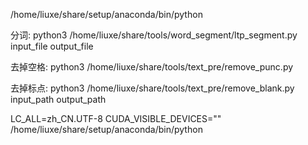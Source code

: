  /home/liuxe/share/setup/anaconda/bin/python
 
分词:
python3 /home/liuxe/share/tools/word_segment/ltp_segment.py input_file output_file

去掉空格:
python3 /home/liuxe/share/tools/text_pre/remove_punc.py

去掉标点:
python3 /home/liuxe/share/tools/text_pre/remove_blank.py  input_path output_path

LC_ALL=zh_CN.UTF-8 CUDA_VISIBLE_DEVICES="" /home/liuxe/share/setup/anaconda/bin/python

